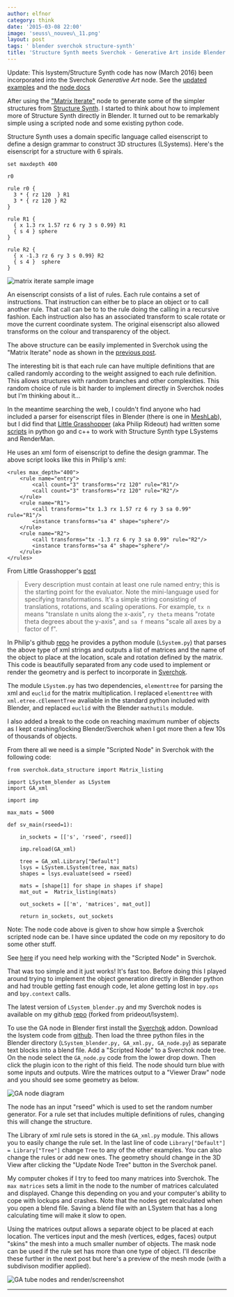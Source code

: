```yaml
---
author: elfnor
category: think
date: '2015-03-08 22:00'
image: 'seuss\_nouveu\_11.png'
layout: post
tags: ' blender sverchok structure-synth'
title: 'Structure Synth meets Sverchok - Generative Art inside Blender'
---
```


Update: This lsystem/Structure Synth code has now (March 2016) been incorporated into the Sverchok *Generative Art* node. See the [updated examples](%7Bfilename%7Dgenerative_art_example_updates.md) and the [node docs](%7Bfilename%7Dgenerative_art_docs.md)

After using the [\"Matrix Iterate\"](%7Bfilename%7Dsimple_sverchok_05.md) node to generate some of the simpler structures from [Structure Synth](http://structuresynth.sourceforge.net/). I started to think about how to implement more of Structure Synth directly in Blender. It turned out to be remarkably simple using a scripted node and some existing python code.

Structure Synth uses a domain specific language called eisenscript to define a design grammar to construct 3D structures (LSystems). Here\'s the eisenscript for a structure with 6 spirals.

    set maxdepth 400

    r0

    rule r0 {
      3 * { rz 120  } R1
      3 * { rz 120 } R2
    }

    rule R1 {
      { x 1.3 rx 1.57 rz 6 ry 3 s 0.99} R1
      { s 4 } sphere
    }

    rule R2 {
      { x -1.3 rz 6 ry 3 s 0.99} R2
      { s 4 }  sphere
    }

![matrix iterate sample image](%7B%7B%20site.baseurl%20%7D%7D/images/matrix_iterate_13.png)

An eisenscript consists of a list of rules. Each rule contains a set of instructions. That instruction can either be to place an object or to call another rule. That call can be to to the rule doing the calling in a recursive fashion. Each instruction also has an associated transform to scale rotate or move the current coordinate system. The original eisenscript also allowed transforms on the colour and transparency of the object.

The above structure can be easily implemented in Sverchok using the \"Matrix Iterate\" node as shown in the [previous post](%7Bfilename%7Dsimple_sverchok_05.md).

The interesting bit is that each rule can have multiple definitions that are called randomly according to the weight assigned to each rule definition. This allows structures with random branches and other complexities. This random choice of rule is bit harder to implement directly in Sverchok nodes but I\'m thinking about it\...

In the meantime searching the web, I couldn\'t find anyone who had included a parser for eisenscript files in Blender (there is one in [MeshLab](http://meshlab.sourceforge.net/)), but I did find that [Little Grasshopper](http://github.prideout.net/) (aka Philip Rideout) had written some [scripts](https://github.com/prideout/lsystem) in python go and c++ to work with Structure Synth type LSystems and RenderMan.

He uses an xml form of eisenscript to define the design grammar. The above script looks like this in Philip\'s xml:

``` {.xml}
<rules max_depth="400">
    <rule name="entry">
        <call count="3" transforms="rz 120" rule="R1"/>
        <call count="3" transforms="rz 120" rule="R2"/>
    </rule>
    <rule name="R1">
        <call transforms="tx 1.3 rx 1.57 rz 6 ry 3 sa 0.99" rule="R1"/>
        <instance transforms="sa 4" shape="sphere"/>
    </rule>
    <rule name="R2">
        <call transforms="tx -1.3 rz 6 ry 3 sa 0.99" rule="R2"/>
        <instance transforms="sa 4" shape="sphere"/>
    </rule>
</rules>
```

From Little Grasshopper\'s [post](http://prideout.net/blog/?p=44)

> Every description must contain at least one rule named entry; this is the starting point for the evaluator. Note the mini-language used for specifying transformations. It's a simple string consisting of translations, rotations, and scaling operations. For example, `tx n` means "translate n units along the x-axis", `ry theta` means "rotate theta degrees about the y-axis", and `sa f` means "scale all axes by a factor of f".

In Philip\'s github [repo](https://github.com/prideout/lsystem) he provides a python module (`LSystem.py`) that parses the above type of xml strings and outputs a list of matrices and the name of the object to place at the location, scale and rotation defined by the matrix. This code is beautifully separated from any code used to implement or render the geometry and is perfect to incorporate in [Sverchok](http://nikitron.cc.ua/sverchok_en.html).

The module `LSystem.py` has two dependencies, `elementtree` for parsing the xml and `euclid` for the matrix multiplication. I replaced `elementtree` with `xml.etree.cElementTree` avaliable in the standard python included with Blender, and replaced `euclid` with the Blender `mathutils` module.

I also added a break to the code on reaching maximum number of objects as I kept crashing/locking Blender/Sverchok when I got more then a few 10s of thousands of objects.

From there all we need is a simple \"Scripted Node\" in Sverchok with the following code:

``` {.python}
from sverchok.data_structure import Matrix_listing

import LSystem_blender as LSystem
import GA_xml

import imp

max_mats = 5000

def sv_main(rseed=1):

    in_sockets = [['s', 'rseed', rseed]]
       
    imp.reload(GA_xml)
       
    tree = GA_xml.Library["Default"]
    lsys = LSystem.LSystem(tree, max_mats)
    shapes = lsys.evaluate(seed = rseed)
       
    mats = [shape[1] for shape in shapes if shape] 
    mat_out =  Matrix_listing(mats)
     
    out_sockets = [['m', 'matrices', mat_out]]
    
    return in_sockets, out_sockets
```

Note: The node code above is given to show how simple a Sverchok scripted node can be. I have since updated the code on my repository to do some other stuff.

See [here](http://sverchok.readthedocs.org/en/latest/nodes/generator/scripted_intro.html) if you need help working with the \"Scripted Node\" in Sverchok.

That was too simple and it just works! It\'s fast too. Before doing this I played around trying to implement the object generation directly in Blender python and had trouble getting fast enough code, let alone getting lost in `bpy.ops` and `bpy.context` calls.

The latest version of `LSystem_blender.py` and my Sverchok nodes is available on my github [repo](https://github.com/elfnor/lsystem) (forked from prideout/lsystem).

To use the GA node in Blender first install the [Sverchok](http://nikitron.cc.ua/sverchok_en.html) addon. Download the lsystem code from [github](https://github.com/elfnor/lsystem). Then load the three python files in the Blender directory (`LSystem_blender.py, GA_xml.py, GA_node.py`) as separate text blocks into a blend file. Add a \"Scripted Node\" to a Sverchok node tree. On the node select the `GA_node.py` code from the lower drop down. Then click the plugin icon to the right of this field. The node should turn blue with some inputs and outputs. Wire the matrices output to a \"Viewer Draw\" node and you should see some geometry as below.

![GA node diagram](%7B%7B%20site.baseurl%20%7D%7D/images/Lsystem_pipe_05.blend.png)

The node has an input \"rseed\" which is used to set the random number generator. For a rule set that includes multiple definitions of rules, changing this will change the structure.

The Library of xml rule sets is stored in the `GA_xml.py` module. This allows you to easily change the rule set. In the last line of code `Library["Default"] = Library["Tree"]` change `Tree` to any of the other examples. You can also change the rules or add new ones. The geometry should change in the 3D View after clicking the \"Update Node Tree\" button in the Sverchok panel.

My computer chokes if I try to feed too many matrices into Sverchok. The `max matrices` sets a limit in the node to the number of matrices calculated and displayed. Change this depending on you and your computer\'s ability to cope with lockups and crashes. Note that the nodes get recalculated when you open a blend file. Saving a blend file with an LSystem that has a long calculating time will make it slow to open.

Using the matrices output allows a separate object to be placed at each location. The vertices input and the mesh (vertices, edges, faces) output \"skins\" the mesh into a much smaller number of objects. The mask node can be used if the rule set has more than one type of object. I\'ll describe these further in the next post but here\'s a preview of the mesh mode (with a subdivison modifier applied).

![GA tube nodes and render/screenshot](%7B%7B%20site.baseurl%20%7D%7D/images/Fern.blend.png)

------------------------------------------------------------------------

